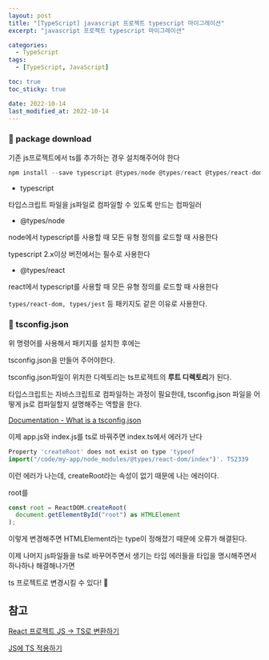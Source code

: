 ```yaml
---
layout: post
title: "[TypeScript] javascript 프로젝트 typescript 마이그레이션"
excerpt: "javascript 프로젝트 typescript 마이그레이션"

categories:
  - TypeScript
tags:
  - [TypeScript, JavaScript]

toc: true
toc_sticky: true

date: 2022-10-14
last_modified_at: 2022-10-14
---
```


### 📌 package download

기존 js프로젝트에서 ts를 추가하는 경우 설치해주어야 한다

```jsx
npm install --save typescript @types/node @types/react @types/react-dom @types/jest
```

- typescript

타입스크립트 파일을 js파일로 컴파일할 수 있도록 만드는 컴파일러

- @types/node

node에서 typescript를 사용할 때 모든 유형 정의를 로드할 때 사용한다

typescript 2.x이상 버전에서는 필수로 사용한다

- @types/react

react에서 typescript를 사용할 때 모든 유형 정의를 로드할 때 사용한다

`types/react-dom, types/jest` 등 패키지도 같은 이유로 사용한다.

### 📌 tsconfig.json

위 명령어를 사용해서 패키지를 설치한 후에는

tsconfig.json을 만들어 주어야한다.

tsconfig.json파일이 위치한 디렉토리는 ts프로젝트의 **루트 디렉토리**가 된다.

타입스크립트는 자바스크립트로 컴파일하는 과정이 필요한데, tsconfig.json 파일을 어떻게 js로 컴파일할지 설명해주는 역할을 한다.

[Documentation - What is a tsconfig.json](https://www.typescriptlang.org/docs/handbook/tsconfig-json.html)

이제 app.js와 index.js를 ts로 바꿔주면 index.ts에서 에러가 난다

```jsx
Property 'createRoot' does not exist on type 'typeof
import("/code/my-app/node_modules/@types/react-dom/index")'. TS2339
```

이런 에러가 나는데, createRoot라는 속성이 없기 때문에 나는 에러이다.

root를

```jsx
const root = ReactDOM.createRoot(
  document.getElementById("root") as HTMLElement
);
```

이렇게 변경해주면 HTMLElement라는 type이 정해졌기 때문에 오류가 해결된다.

이제 나머지 js파일들을 ts로 바꾸어주면서 생기는 타입 에러들을 타입을 명시해주면서 하나하나 해결해나가면

ts 프로젝트로 변경시킬 수 있다! 💪

## 참고

[React 프로젝트 JS -> TS로 변환하기](https://codermun-log.tistory.com/m/599)

[JS에 TS 적용하기](https://joshua1988.github.io/ts/etc/convert-js-to-ts.html#%EC%9E%90%EB%B0%94%EC%8A%A4%ED%81%AC%EB%A6%BD%ED%8A%B8-%EC%BD%94%EB%93%9C%EC%97%90-%ED%83%80%EC%9E%85%EC%8A%A4%ED%81%AC%EB%A6%BD%ED%8A%B8%EB%A5%BC-%EC%A0%81%EC%9A%A9%ED%95%A0-%EB%95%8C-%EC%A3%BC%EC%9D%98%ED%95%B4%EC%95%BC-%ED%95%A0-%EC%A0%90)
